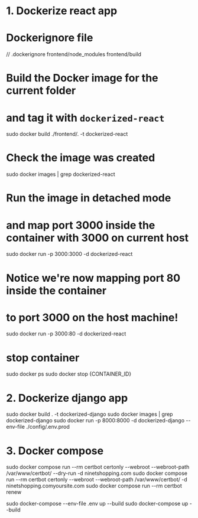 # 1. Dockerize react app

# Dockerignore file
// .dockerignore
frontend/node_modules
frontend/build

# Build the Docker image for the current folder 
# and tag it with `dockerized-react`
sudo docker build ./frontend/. -t dockerized-react

# Check the image was created
sudo docker images | grep dockerized-react

# Run the image in detached mode 
# and map port 3000 inside the container with 3000 on current host
sudo docker run -p 3000:3000 -d dockerized-react

# Notice we're now mapping port 80 inside the container 
# to port 3000 on the host machine!
sudo docker run -p 3000:80 -d dockerized-react

# stop container
sudo docker ps
sudo docker stop {CONTAINER_ID}







# 2. Dockerize django app
sudo docker build . -t dockerized-django
sudo docker images | grep dockerized-django
sudo docker run -p 8000:8000 -d dockerized-django 
--env-file ./config/.env.prod





# 3. Docker compose
sudo docker compose run --rm  certbot certonly --webroot --webroot-path /var/www/certbot/ --dry-run -d ninetshopping.com
sudo docker compose run --rm  certbot certonly --webroot --webroot-path /var/www/certbot/ -d ninetshopping.comyoursite.com
sudo docker compose run --rm certbot renew

sudo docker-compose --env-file .env up --build
sudo docker-compose up --build